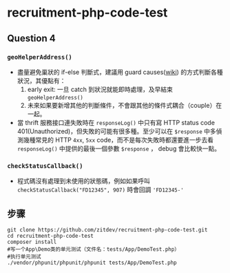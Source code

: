 # recruitment-php-code-test

## Question 4
### `geoHelperAddress()`
- 盡量避免巢狀的 if-else 判斷式，建議用 guard causes([wiki](https://en.wikipedia.org/wiki/Guard_(computer_science))) 的方式判斷各種狀況，其優點有：
  1. early exit: 一旦 catch 到狀況就能即時處理，及早結束 `geoHelperAddress()`
  2. 未來如果要新增其他的判斷條件，不會跟其他的條件式耦合（couple）在一起。
- 當 thrift 服務接口連失敗時在 `responseLog()` 中只有寫 HTTP status code 401(Unauthorized)，但失敗的可能有很多種。至少可以在 `$response` 中多偵測幾種常見的 HTTP `4xx`, `5xx` code，而不是每次失敗時都還要進一步去看 `responseLog()` 中提供的最後一個參數 `$response` ， debug 會比較快一點。

### `checkStatusCallback()`
- 程式碼沒有處理到未使用的狀態碼，例如如果呼叫 `checkStatusCallback("FD12345", 907)` 時會回調 `'FD12345-'`



## 步骤

```shell
git clone https://github.com/zitdev/recruitment-php-code-test.git
cd recruitment-php-code-test
composer install
#写一个App\Demo类的单元测试（文件名：tests/App/DemoTest.php）
#执行单元测试
./vendor/phpunit/phpunit/phpunit tests/App/DemoTest.php 
```
